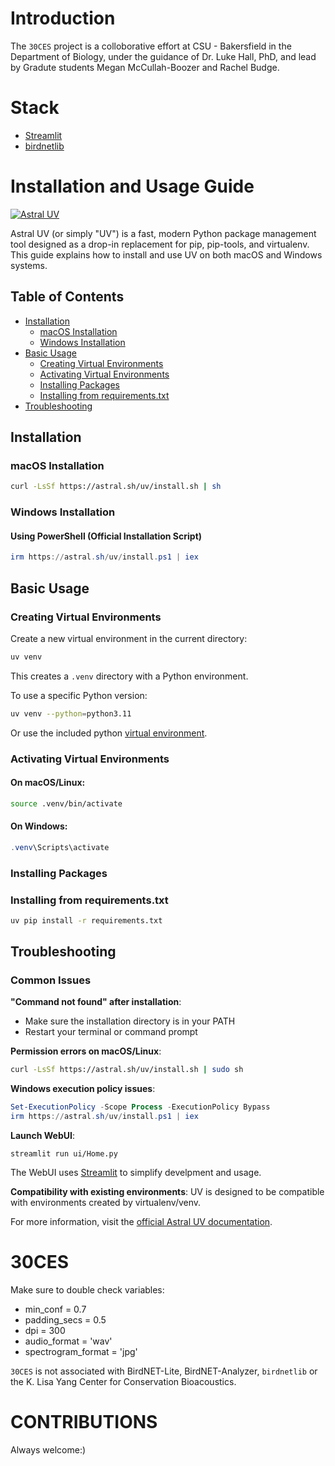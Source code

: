 # Introduction
The `30CES` project is a colloborative effort at CSU - Bakersfield in the Department of Biology, under the guidance of Dr. Luke Hall, PhD, and lead by Gradute students Megan McCullah-Boozer and Rachel Budge.

# Stack
- [Streamlit](https://streamlit.io/)
- [birdnetlib](https://github.com/joeweiss/birdnetlib)

# Installation and Usage Guide

[![Astral UV](https://img.shields.io/badge/Astral%20UV-Fast%20Python%20Package%20Management-blue)](https://astral.sh/uv)

Astral UV (or simply "UV") is a fast, modern Python package management tool designed as a drop-in replacement for pip, pip-tools, and virtualenv. This guide explains how to install and use UV on both macOS and Windows systems.

## Table of Contents

- [Installation](#installation)
  - [macOS Installation](#macos-installation)
  - [Windows Installation](#windows-installation)
- [Basic Usage](#basic-usage)
  - [Creating Virtual Environments](#creating-virtual-environments)
  - [Activating Virtual Environments](#activating-virtual-environments)
  - [Installing Packages](#installing-packages)
  - [Installing from requirements.txt](#installing-from-requirementstxt)
- [Troubleshooting](#troubleshooting)

## Installation

### macOS Installation

```bash
curl -LsSf https://astral.sh/uv/install.sh | sh
```

### Windows Installation

#### Using PowerShell (Official Installation Script)

```powershell
irm https://astral.sh/uv/install.ps1 | iex
```

## Basic Usage

### Creating Virtual Environments

Create a new virtual environment in the current directory:

```bash
uv venv
```

This creates a `.venv` directory with a Python environment.

To use a specific Python version:

```bash
uv venv --python=python3.11
```

Or use the included python [virtual environment](https://docs.python.org/3/tutorial/venv.html).

### Activating Virtual Environments

#### On macOS/Linux:

```bash
source .venv/bin/activate
```

#### On Windows:

```powershell
.venv\Scripts\activate
```

### Installing Packages

### Installing from requirements.txt

```bash
uv pip install -r requirements.txt
```

## Troubleshooting

### Common Issues

**"Command not found" after installation**:
- Make sure the installation directory is in your PATH
- Restart your terminal or command prompt

**Permission errors on macOS/Linux**:
```bash
curl -LsSf https://astral.sh/uv/install.sh | sudo sh
```

**Windows execution policy issues**:
```powershell
Set-ExecutionPolicy -Scope Process -ExecutionPolicy Bypass
irm https://astral.sh/uv/install.ps1 | iex
```

**Launch WebUI**:
```base
streamlit run ui/Home.py
```
The WebUI uses [Streamlit](docs.streamlit.io) to simplify develpment and usage.


**Compatibility with existing environments**:
UV is designed to be compatible with environments created by virtualenv/venv.

For more information, visit the [official Astral UV documentation](https://astral.sh/uv).



# 30CES

Make sure to double check variables:
  - min_conf = 0.7
  - padding_secs = 0.5
  - dpi = 300
  - audio_format = 'wav'
  - spectrogram_format = 'jpg'

 `30CES` is not associated with BirdNET-Lite, BirdNET-Analyzer, `birdnetlib` or the K. Lisa Yang Center for Conservation Bioacoustics.

 # CONTRIBUTIONS
 Always welcome:)

